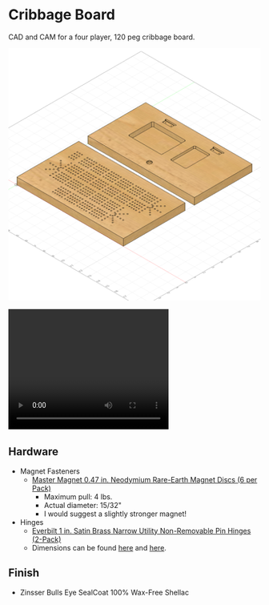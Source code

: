 # Cribbage Board
CAD and CAM for a four player, 120 peg cribbage board.

![cad](./images/design.png)

<video width="320" height="240" controls>
  <source type="video/mp4" src="./images/cam_video.mp4">
</video>

## Hardware
- Magnet Fasteners
  - [Master Magnet 0.47 in. Neodymium Rare-Earth Magnet Discs (6 per Pack)](https://www.homedepot.com/p/Master-Magnet-0-47-in-Neodymium-Rare-Earth-Magnet-Discs-6-per-Pack-07046HD/202526367)
    - Maximum pull: 4 lbs.
    - Actual diameter: 15/32"
    - I would suggest a slightly stronger magnet!
- Hinges
  - [Everbilt 1 in. Satin Brass Narrow Utility Non-Removable Pin Hinges (2-Pack)](https://www.homedepot.com/p/Everbilt-1-in-Satin-Brass-Narrow-Utility-Non-Removable-Pin-Hinges-2-Pack-14469/203339945)
  - Dimensions can be found [here](./images/hinge_dimensions.png) and [here](./images/hinge_dimensions_2.png).

## Finish
- Zinsser Bulls Eye SealCoat 100% Wax-Free Shellac
